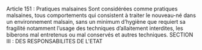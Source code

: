 Article 151 : Pratiques malsaines
Sont considérées comme pratiques malsaines, tous comportements qui consistent à traiter le nouveau-né dans un environnement malsain, sans un minimum d’hygiène que requiert sa fragilité notamment l’usage des techniques d’allaitement interdites, les biberons mal entretenus ou mal conservés et autres techniques.
SECTION III : DES RESPONSABILITES DE L'ETAT